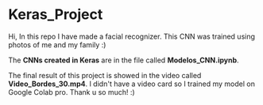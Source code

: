 # Keras_Project
Hi, In this repo I have made a facial recognizer. This CNN was trained using photos of me and my family :)  

The **CNNs created in Keras** are in the file called **Modelos_CNN.ipynb**.  

The final result of this project is showed in the video called **Video_Bordes_30.mp4**. I didn't have a video card so I trained my model on Google Colab pro.
Thank u so much! :)
